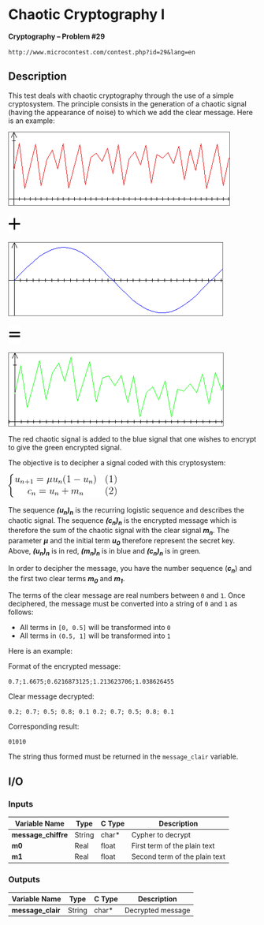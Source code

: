 # Chaotic Cryptography I

**Cryptography – Problem #29**

`http://www.microcontest.com/contest.php?id=29&lang=en`


## Description

This test deals with chaotic cryptography through the use of a simple
cryptosystem. The principle consists in the generation of a chaotic signal
(having the appearance of noise) to which we add the clear message. Here is an
example:

<img src="./extra/00.png" alt="Image 0">

<p><img src="./extra/01.png" alt="Image 1"></p>

<img src="./extra/02.png" alt="Image 2">

<p><img src="./extra/03.png" alt="Image 3"></p>

<img src="./extra/04.png" alt="Image 4">

The red chaotic signal is added to the blue signal that one wishes to encrypt to
give the green encrypted signal.

The objective is to decipher a signal coded with this cryptosystem:

<img src="./extra/05.png" alt="\dpi{120} \left \{ \begin{matrix} u_{n+1} = \mu u_n(1-u_n)&(1)\\ c_n=u_n+m_n&(2) \end{matrix}">

The sequence ***(u<sub>n</sub>)<sub>n</sub>*** is the recurring logistic
sequence and describes the chaotic signal. The sequence
***(c<sub>n</sub>)<sub>n</sub>*** is the encrypted message which is therefore
the sum of the chaotic signal with the clear signal ***m<sub>n</sub>***. The
parameter ***μ*** and the initial term ***u<sub>0</sub>*** therefore represent
the secret key. Above, ***(u<sub>n</sub>)<sub>n</sub>*** is in red,
***(m<sub>n</sub>)<sub>n</sub>*** is in blue and
***(c<sub>n</sub>)<sub>n</sub>*** is in green.

In order to decipher the message, you have the number sequence
(***c<sub>n</sub>***) and the first two clear terms ***m<sub>0</sub>*** and
***m<sub>1</sub>***.

The terms of the clear message are real numbers between `0` and `1`. Once
deciphered, the message must be converted into a string of `0` and `1` as
follows:

- All terms in `[0, 0.5]` will be transformed into `0`
- All terms in `(0.5, 1]` will be transformed into `1`

Here is an example:

Format of the encrypted message:

```text
0.7;1.6675;0.6216873125;1.213623706;1.038626455
```

Clear message decrypted:

```text
0.2; 0.7; 0.5; 0.8; 0.1 0.2; 0.7; 0.5; 0.8; 0.1
```

Corresponding result:

```text
01010
```

The string thus formed must be returned in the `message_clair` variable.


## I/O

### Inputs

| Variable Name       | Type   | C Type | Description                   |
| ------------------- | ------ | ------ | ----------------------------- |
| **message_chiffre** | String | char*  | Cypher to decrypt             |
| **m0**              | Real   | float  | First term of the plain text  |
| **m1**              | Real   | float  | Second term of the plain text |

### Outputs

| Variable Name     | Type   | C Type | Description       |
| ----------------- | ------ | ------ | ----------------- |
| **message_clair** | String | char*  | Decrypted message |
